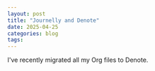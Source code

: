 ```yaml
---
layout: post
title: "Journelly and Denote"
date: 2025-04-25
categories: blog
tags: 
---
```


I've recently migrated all my Org files to Denote. 
